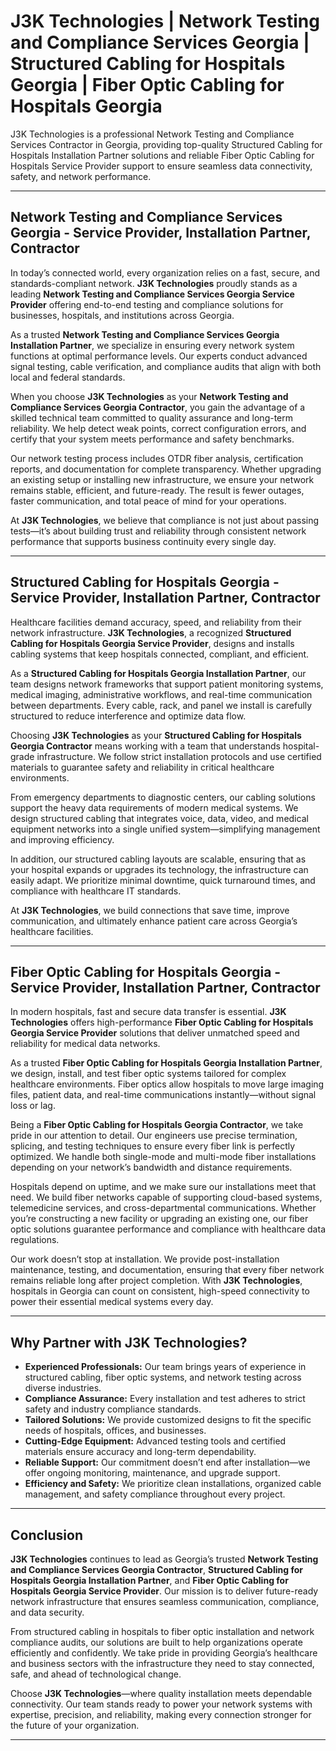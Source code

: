 # J3K Technologies | Network Testing and Compliance Services Georgia | Structured Cabling for Hospitals Georgia | Fiber Optic Cabling for Hospitals Georgia

J3K Technologies is a professional Network Testing and Compliance Services Contractor in Georgia, providing top-quality Structured Cabling for Hospitals Installation Partner solutions and reliable Fiber Optic Cabling for Hospitals Service Provider support to ensure seamless data connectivity, safety, and network performance.

---

## Network Testing and Compliance Services Georgia - Service Provider, Installation Partner, Contractor

In today’s connected world, every organization relies on a fast, secure, and standards-compliant network. **J3K Technologies** proudly stands as a leading **Network Testing and Compliance Services Georgia Service Provider** offering end-to-end testing and compliance solutions for businesses, hospitals, and institutions across Georgia.  

As a trusted **Network Testing and Compliance Services Georgia Installation Partner**, we specialize in ensuring every network system functions at optimal performance levels. Our experts conduct advanced signal testing, cable verification, and compliance audits that align with both local and federal standards.  

When you choose **J3K Technologies** as your **Network Testing and Compliance Services Georgia Contractor**, you gain the advantage of a skilled technical team committed to quality assurance and long-term reliability. We help detect weak points, correct configuration errors, and certify that your system meets performance and safety benchmarks.  

Our network testing process includes OTDR fiber analysis, certification reports, and documentation for complete transparency. Whether upgrading an existing setup or installing new infrastructure, we ensure your network remains stable, efficient, and future-ready. The result is fewer outages, faster communication, and total peace of mind for your operations.

At **J3K Technologies**, we believe that compliance is not just about passing tests—it’s about building trust and reliability through consistent network performance that supports business continuity every single day.

---

## Structured Cabling for Hospitals Georgia - Service Provider, Installation Partner, Contractor

Healthcare facilities demand accuracy, speed, and reliability from their network infrastructure. **J3K Technologies**, a recognized **Structured Cabling for Hospitals Georgia Service Provider**, designs and installs cabling systems that keep hospitals connected, compliant, and efficient.  

As a **Structured Cabling for Hospitals Georgia Installation Partner**, our team designs network frameworks that support patient monitoring systems, medical imaging, administrative workflows, and real-time communication between departments. Every cable, rack, and panel we install is carefully structured to reduce interference and optimize data flow.

Choosing **J3K Technologies** as your **Structured Cabling for Hospitals Georgia Contractor** means working with a team that understands hospital-grade infrastructure. We follow strict installation protocols and use certified materials to guarantee safety and reliability in critical healthcare environments.  

From emergency departments to diagnostic centers, our cabling solutions support the heavy data requirements of modern medical systems. We design structured cabling that integrates voice, data, video, and medical equipment networks into a single unified system—simplifying management and improving efficiency.

In addition, our structured cabling layouts are scalable, ensuring that as your hospital expands or upgrades its technology, the infrastructure can easily adapt. We prioritize minimal downtime, quick turnaround times, and compliance with healthcare IT standards.  

At **J3K Technologies**, we build connections that save time, improve communication, and ultimately enhance patient care across Georgia’s healthcare facilities.

---

## Fiber Optic Cabling for Hospitals Georgia - Service Provider, Installation Partner, Contractor

In modern hospitals, fast and secure data transfer is essential. **J3K Technologies** offers high-performance **Fiber Optic Cabling for Hospitals Georgia Service Provider** solutions that deliver unmatched speed and reliability for medical data networks.  

As a trusted **Fiber Optic Cabling for Hospitals Georgia Installation Partner**, we design, install, and test fiber optic systems tailored for complex healthcare environments. Fiber optics allow hospitals to move large imaging files, patient data, and real-time communications instantly—without signal loss or lag.  

Being a **Fiber Optic Cabling for Hospitals Georgia Contractor**, we take pride in our attention to detail. Our engineers use precise termination, splicing, and testing techniques to ensure every fiber link is perfectly optimized. We handle both single-mode and multi-mode fiber installations depending on your network’s bandwidth and distance requirements.  

Hospitals depend on uptime, and we make sure our installations meet that need. We build fiber networks capable of supporting cloud-based systems, telemedicine services, and cross-departmental communications. Whether you’re constructing a new facility or upgrading an existing one, our fiber optic solutions guarantee performance and compliance with healthcare data regulations.  

Our work doesn’t stop at installation. We provide post-installation maintenance, testing, and documentation, ensuring that every fiber network remains reliable long after project completion. With **J3K Technologies**, hospitals in Georgia can count on consistent, high-speed connectivity to power their essential medical systems every day.

---

## Why Partner with J3K Technologies?

- **Experienced Professionals:** Our team brings years of experience in structured cabling, fiber optic systems, and network testing across diverse industries.  
- **Compliance Assurance:** Every installation and test adheres to strict safety and industry compliance standards.  
- **Tailored Solutions:** We provide customized designs to fit the specific needs of hospitals, offices, and businesses.  
- **Cutting-Edge Equipment:** Advanced testing tools and certified materials ensure accuracy and long-term dependability.  
- **Reliable Support:** Our commitment doesn’t end after installation—we offer ongoing monitoring, maintenance, and upgrade support.  
- **Efficiency and Safety:** We prioritize clean installations, organized cable management, and safety compliance throughout every project.  

---

## Conclusion

**J3K Technologies** continues to lead as Georgia’s trusted **Network Testing and Compliance Services Georgia Contractor**, **Structured Cabling for Hospitals Georgia Installation Partner**, and **Fiber Optic Cabling for Hospitals Georgia Service Provider**. Our mission is to deliver future-ready network infrastructure that ensures seamless communication, compliance, and data security.

From structured cabling in hospitals to fiber optic installation and network compliance audits, our solutions are built to help organizations operate efficiently and confidently. We take pride in providing Georgia’s healthcare and business sectors with the infrastructure they need to stay connected, safe, and ahead of technological change.

Choose **J3K Technologies**—where quality installation meets dependable connectivity. Our team stands ready to power your network systems with expertise, precision, and reliability, making every connection stronger for the future of your organization.

---
